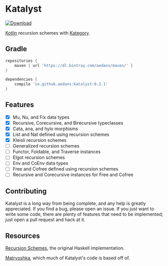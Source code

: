 Katalyst
========

[![Download](https://api.bintray.com/packages/aedans/maven/katalyst/images/download.svg)](https://bintray.com/aedans/maven/katalyst/_latestVersion)

 [Kotlin](http://kotlinlang.org) recursion schemes with [Kategory](https://github.com/kategory/kategory).

Gradle
------

```gradle
repositories {
    maven { url 'https://dl.bintray.com/aedans/maven/' }
}

dependencies {
    compile 'io.github.aedans:katalyst:0.2.1'
}
```

Features
--------

- [x] Mu, Nu, and Fix data types
- [x] Recursive, Corecursive, and Birecursive typeclasses
- [x] Cata, ana, and hylo morphisms
- [x] List and Nat defined using recursion schemes
- [x] Kleisli recursion schemes
- [ ] Generalized recursion schemes
- [ ] Functor, Foldable, and Traverse instances
- [ ] Elgot recursion schemes
- [ ] Env and CoEnv data types
- [ ] Free and Cofree defined using recursion schemes
- [ ] Recursive and Corecursive instances for Free and Cofree 

Contributing
------------

Katalyst is a long way from being complete, and any help is greatly
appreciated. If you find a bug, please open an issue. If you just want
to write some code, there are plenty of features that need to be implemented;
just open a pull request and hack at it.

Resources
---------

[Recursion Schemes](https://github.com/ekmett/recursion-schemes), the
original Haskell implementation.

[Matryoshka](https://github.com/slamdata/matryoshka), which
much of Katalyst's code is based off of.
